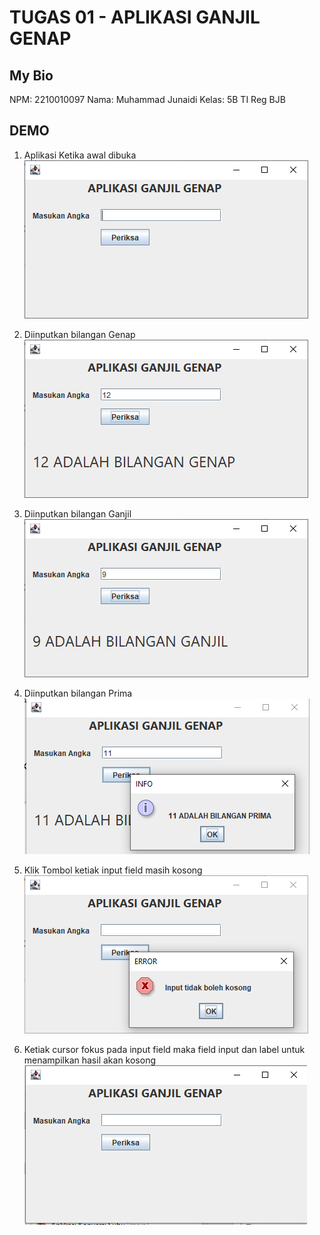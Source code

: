 # TUGAS 01 - APLIKASI GANJIL GENAP

## My Bio
NPM: 2210010097
Nama: Muhammad Junaidi
Kelas: 5B TI Reg BJB


## DEMO
1. Aplikasi Ketika awal dibuka
!["Aplikasi Ketika awal dibuka"](./images/first.png)

2. Diinputkan bilangan Genap
!["genap"](./images/input_genap.png)

3. Diinputkan bilangan Ganjil
!["ganjil"](./images/input_ganjil.png)

4. Diinputkan bilangan Prima
!["prima"](./images/input_bilangan_prima.png)

5. Klik Tombol ketiak input field masih kosong
!["kosong"](./images/click_button_when_input_is_empty.png)

6. Ketiak cursor fokus pada input field maka field input dan label untuk menampilkan hasil akan kosong
!["focus listener"](./images/when_cursor_focus_on_input_field_the_input_field_and_result_lable_will_empty.png)
